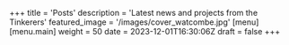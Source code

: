 +++
title = 'Posts'
description = 'Latest news and projects from the Tinkerers'
featured_image = '/images/cover_watcombe.jpg'
[menu]
  [menu.main]
    weight = 50
date = 2023-12-01T16:30:06Z
draft = false
+++

